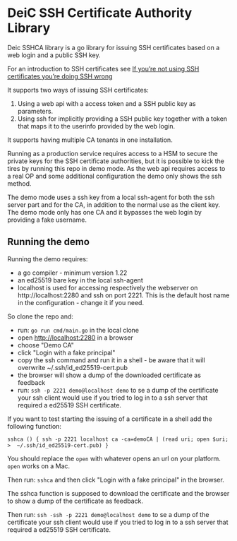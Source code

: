 # DeiC SSH Certificate Authority Library

Deic SSHCA library is a go library for issuing SSH certificates based on a web login and a public SSH key.

For an introduction to SSH certificates see [If you’re not using SSH certificates you’re doing SSH wrong](https://smallstep.com/blog/use-ssh-certificates/)

It supports two ways of issuing SSH certificates:
1. Using a web api with a access token and a SSH public key as parameters.
1. Using ssh for implicitly providing a SSH public key together with a token that maps it to the userinfo provided by the web login.

It supports having multiple CA tenants in one installation.

Running as a production service requires access to a HSM to secure the private keys for the SSH certificate authorities, but it is possible to kick the tires by running this repo in demo mode. As the web api requires access to a real OP and some additional configuration the demo only shows the ssh method.

The demo mode uses a ssh key from a local ssh-agent for both the  ssh server part and for the CA, in addition to the normal use as the client key. The demo mode only has one CA and it bypasses the web login by providing a fake username.

## Running the demo

Running the demo requires:
- a go compiler - minimum version 1.22
- an ed25519 bare key in the local ssh-agent
- localhost is used for accessing respectively the webserver on http://localhost:2280 and ssh on port 2221. This is the default host name in the configuration - change it if you need.

So clone the repo and:

- run: `go run cmd/main.go` in the local clone
- open [http://localhost:2280](http://localhost:2280) in a browser
- choose "Demo CA"
- click "Login with a fake principal"
- copy the ssh command and run it in a shell - be aware that it will overwrite ~/.ssh/id_ed25519-cert.pub
- the browser will show a dump of the downloaded certificate as feedback
- run: `ssh -p 2221 demo@localhost demo` to se a dump of the certificate your ssh client would use if you  tried to log in to a ssh server that required a ed25519 SSH certificate.

If you want to test starting the issuing of a certificate in a shell add the following function:

```shell
sshca () { ssh -p 2221 localhost ca -ca=demoCA | (read uri; open $uri;  >  ~/.ssh/id_ed25519-cert.pub) }
```

You should replace the `open` with whatever opens an url on your platform. `open` works on a Mac.

Then run: `sshca` and then click "Login with a fake principal" in the browser.

The sshca function is supposed to download the certificate and the browser to show a dump of the certificate as feedback.

Then run: `ssh -ssh -p 2221 demo@localhost demo` to se a dump of the certificate your ssh client would use if you  tried to log in to a ssh server that required a ed25519 SSH certificate.

 


 

